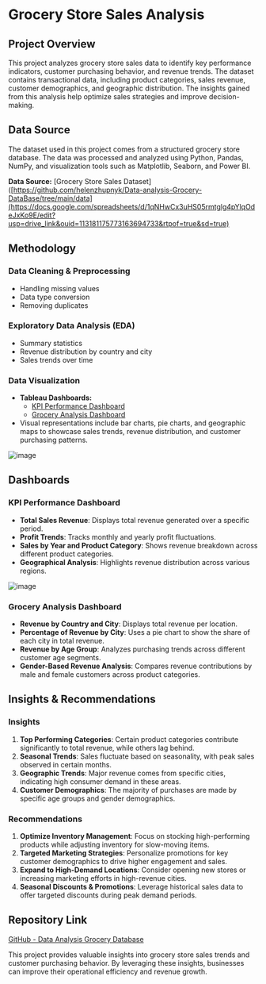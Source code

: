 # Grocery Store Sales Analysis

## Project Overview
This project analyzes grocery store sales data to identify key performance indicators, customer purchasing behavior, and revenue trends. The dataset contains transactional data, including product categories, sales revenue, customer demographics, and geographic distribution. The insights gained from this analysis help optimize sales strategies and improve decision-making.

## Data Source
The dataset used in this project comes from a structured grocery store database. The data was processed and analyzed using Python, Pandas, NumPy, and visualization tools such as Matplotlib, Seaborn, and Power BI.

**Data Source:** [Grocery Store Sales Dataset]([https://github.com/helenzhupnyk/Data-analysis-Grocery-DataBase/tree/main/data](https://docs.google.com/spreadsheets/d/1qNHwCx3uHS05rmtglg4pYlqOdeJxKo9E/edit?usp=drive_link&ouid=113181175773163694733&rtpof=true&sd=true)

## Methodology
### Data Cleaning & Preprocessing
- Handling missing values
- Data type conversion
- Removing duplicates
   
### Exploratory Data Analysis (EDA)
- Summary statistics
- Revenue distribution by country and city
- Sales trends over time
   
### Data Visualization
- **Tableau Dashboards:**
  - [KPI Performance Dashboard](https://public.tableau.com/app/profile/mariia.olena.zhupnyk/viz/KPIPerformanceDashbord/Dashboard)
  - [Grocery Analysis Dashboard](https://public.tableau.com/app/profile/mariia.olena.zhupnyk/viz/GroceryAnalysisDashboard_17096642524290/GroceryAnalysisDashboard)
- Visual representations include bar charts, pie charts, and geographic maps to showcase sales trends, revenue distribution, and customer purchasing patterns.

![image](https://github.com/user-attachments/assets/5d76808b-8a0f-4e15-866d-9e1ae4ce17a9)
## Dashboards
### KPI Performance Dashboard
- **Total Sales Revenue**: Displays total revenue generated over a specific period.
- **Profit Trends**: Tracks monthly and yearly profit fluctuations.
- **Sales by Year and Product Category**: Shows revenue breakdown across different product categories.
- **Geographical Analysis**: Highlights revenue distribution across various regions.

![image](https://github.com/user-attachments/assets/68fcaeb8-6c24-4883-88c0-97529cc9dbdd)

### Grocery Analysis Dashboard
- **Revenue by Country and City**: Displays total revenue per location.
- **Percentage of Revenue by City**: Uses a pie chart to show the share of each city in total revenue.
- **Revenue by Age Group**: Analyzes purchasing trends across different customer age segments.
- **Gender-Based Revenue Analysis**: Compares revenue contributions by male and female customers across product categories.

## Insights & Recommendations
### Insights
1. **Top Performing Categories**: Certain product categories contribute significantly to total revenue, while others lag behind.
2. **Seasonal Trends**: Sales fluctuate based on seasonality, with peak sales observed in certain months.
3. **Geographic Trends**: Major revenue comes from specific cities, indicating high consumer demand in these areas.
4. **Customer Demographics**: The majority of purchases are made by specific age groups and gender demographics.

### Recommendations
1. **Optimize Inventory Management**: Focus on stocking high-performing products while adjusting inventory for slow-moving items.
2. **Targeted Marketing Strategies**: Personalize promotions for key customer demographics to drive higher engagement and sales.
3. **Expand to High-Demand Locations**: Consider opening new stores or increasing marketing efforts in high-revenue cities.
4. **Seasonal Discounts & Promotions**: Leverage historical sales data to offer targeted discounts during peak demand periods.

## Repository Link
[GitHub - Data Analysis Grocery Database](https://github.com/helenzhupnyk/Data-analysis-Grocery-DataBase/blob/main/Final%20Project%20-%20Grocery%20store%20sales%20analysis-EN.ipynb)

This project provides valuable insights into grocery store sales trends and customer purchasing behavior. By leveraging these insights, businesses can improve their operational efficiency and revenue growth.

